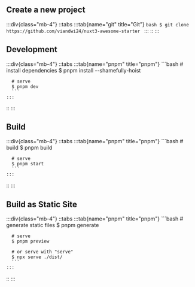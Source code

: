 
## Create a new project
:::div{class="mb-4"}
  ::tabs
    :::tab{name="git" title="Git"}
      ```bash
      $ git clone https://github.com/viandwi24/nuxt3-awesome-starter
      ```
    :::
  ::
:::

## Development
:::div{class="mb-4"}
  ::tabs
    :::tab{name="pnpm" title="pnpm"}
      ```bash
      # install dependencies
      $ pnpm install --shamefully-hoist

      # serve
      $ pnpm dev
      ```
    :::
  ::
:::

## Build
:::div{class="mb-4"}
  ::tabs
    :::tab{name="pnpm" title="pnpm"}
      ```bash
      # build
      $ pnpm build

      # serve
      $ pnpm start
      ```
    :::
  ::
:::

## Build as Static Site
:::div{class="mb-4"}
  ::tabs
    :::tab{name="pnpm" title="pnpm"}
      ```bash
      # generate static files
      $ pnpm generate

      # serve
      $ pnpm preview

      # or serve with "serve"
      $ npx serve ./dist/
      ```
    :::
  ::
:::